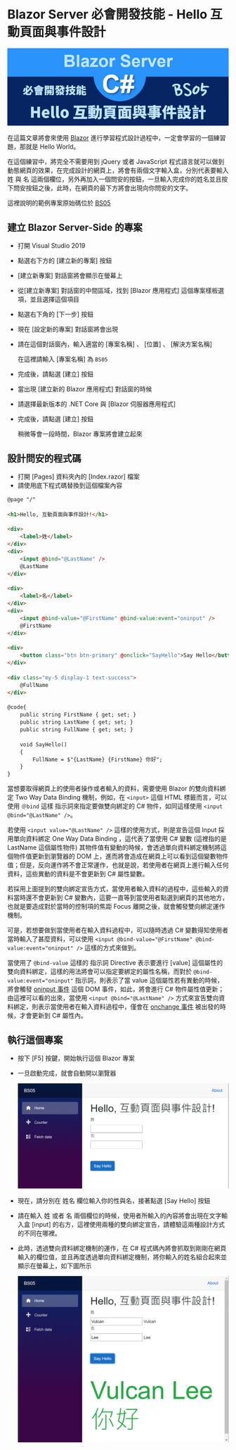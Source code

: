 # Blazor Server 必會開發技能 - Hello 互動頁面與事件設計

![Blazor Server](../Images/x182.png)

在這篇文章將會來使用 [Blazor](https://docs.microsoft.com/zh-tw/aspnet/core/blazor/?view=aspnetcore-5.0&WT.mc_id=DT-MVP-5002220) 進行學習程式設計過程中，一定會學習的一個練習題，那就是 Hello World。

在這個練習中，將完全不需要用到 jQuery 或者 JavaScript 程式語言就可以做到動態網頁的效果，在完成設計的網頁上，將會有兩個文字輸入盒，分別代表要輸入 姓 與 名 這兩個欄位，另外再加入一個問安的按鈕，一旦輸入完成你的姓名並且按下問安按鈕之後，此時，在網頁的最下方將會出現向你問安的文字。

這裡說明的範例專案原始碼位於 [BS05](https://github.com/vulcanlee/Blazor-Xamarin-Full-Stack-HOL/tree/main/Examples/BS05)

## 建立 Blazor Server-Side 的專案

* 打開 Visual Studio 2019
* 點選右下方的 [建立新的專案] 按鈕
* [建立新專案] 對話窗將會顯示在螢幕上
* 從[建立新專案] 對話窗的中間區域，找到 [Blazor 應用程式] 這個專案樣板選項，並且選擇這個項目
* 點選右下角的 [下一步] 按鈕
* 現在 [設定新的專案] 對話窗將會出現
* 請在這個對話窗內，輸入適當的 [專案名稱] 、 [位置] 、 [解決方案名稱]

  在這裡請輸入 [專案名稱] 為 `BS05`

* 完成後，請點選 [建立] 按鈕
* 當出現 [建立新的 Blazor 應用程式] 對話窗的時候
* 請選擇最新版本的 .NET Core 與 [Blazor 伺服器應用程式]
* 完成後，請點選 [建立] 按鈕

  稍微等會一段時間，Blazor 專案將會建立起來

## 設計問安的程式碼

* 打開 [Pages] 資料夾內的 [Index.razor] 檔案
* 請使用底下程式碼替換到這個檔案內容

```html
@page "/"

<h1>Hello, 互動頁面與事件設計!</h1>

<div>
    <label>姓</label>
</div>
<div>
    <input @bind="@LastName" />
    @LastName
</div>

<div>
    <label>名</label>
</div>
<div>
    <input @bind-value="@FirstName" @bind-value:event="oninput" />
    @FirstName
</div>

<div>
    <button class="btn btn-primary" @onclick="SayHello">Say Hello</button>
</div>

<div class="my-5 display-1 text-success">
    @FullName
</div>

@code{
    public string FirstName { get; set; }
    public string LastName { get; set; }
    public string FullName { get; set; }

    void SayHello()
    {
        FullName = $"{LastName} {FirstName} 你好";
    }
}
```

當想要取得網頁上的使用者操作或者輸入的資料，需要使用 Blazor 的雙向資料綁定 Two Way Data Binding 機制，例如，在 `<input>` 這個 HTML 標籤而言，可以使用 `＠bind` 這樣 指示詞來指定要做雙向綁定的 C# 物件，如同這樣使用 `<input @bind="@LastName" />`。

若使用 `<input value="@LastName" />` 這樣的使用方式，則是宣告這個 Input 採用單向資料綁定 One Way Data Binding ，這代表了當使用 C# 變數 (這裡指的是 LastName 這個屬性物件) 其物件值有變動的時候，會透過單向資料綁定機制將這個物件值更新到瀏覽器的 DOM 上，進而將會造成在網頁上可以看到這個變數物件值；但是，反向運作將不會正常運作，也就是說，若使用者在網頁上進行輸入任何資料，這些異動的資料是不會更新到 C# 屬性變數。

若採用上面提到的雙向綁定宣告方式，當使用者輸入資料的過程中，這些輸入的資料當時還不會更新到 C# 變數內，這要一直等到當使用者點選到網頁的其他地方，也就是要造成對於當時的控制項的焦距 Focus 離開之後，就會觸發雙向綁定運作機制。

可是，若想要做到當使用者在輸入資料過程中，可以隨時透過 C# 變數得知使用者當時輸入了甚麼資料，可以使用 `<input @bind-value="@FirstName" @bind-value:event="oninput" />` 這樣的方式來做到。

當使用了 `@bind-value` 這樣的 指示詞 Directive 表示要進行 [value] 這個屬性的雙向資料綁定，這樣的用法將會可以指定要綁定的屬性名稱，而對於 `@bind-value:event="oninput"` 指示詞，則表示了當 value 這個屬性若有異動的時候，將會觸發 [oninput 事件](https://developer.mozilla.org/zh-CN/docs/Web/API/GlobalEventHandlers/oninput) 這個 DOM 事件，如此，將會進行 C# 物件屬性值更新；由這裡可以看的出來，當使用 `<input @bind="@LastName" />` 方式來宣告雙向資料綁定，則表示當使用者在輸入資料過程中，僅會在 [onchange 事件](https://developer.mozilla.org/zh-CN/docs/Web/API/GlobalEventHandlers/onchange) 被出發的時候，才會更新到 C# 屬性內。

## 執行這個專案

* 按下 [F5] 按鍵，開始執行這個 Blazor 專案
* 一旦啟動完成，就會自動開以瀏覽器

  ![](../Images/x183.png)

* 現在，請分別在 姓名 欄位輸入你的性與名，接著點選 [Say Hello] 按鈕
* 請在輸入 姓 或者 名 兩個欄位的時候，使用者所輸入的內容將會出現在文字輸入盒 [input] 的右方，這裡使用兩種的雙向綁定宣告，請體驗這兩種設計方式的不同在哪裡。
* 此時，透過雙向資料綁定機制的運作，在 C# 程式碼內將會抓取到剛剛在網頁輸入的欄位值，並且再度透過單向資料綁定機制，將你輸入的姓名組合起來並顯示在螢幕上，如下圖所示

  ![](../Images/x184.png)




